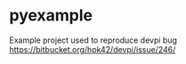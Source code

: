 # pyexample
Example project used to reproduce devpi bug https://bitbucket.org/hpk42/devpi/issue/246/ 
